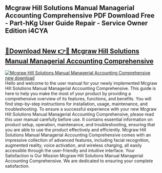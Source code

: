 ## Mcgraw Hill Solutions Manual Managerial Accounting Comprehensive PDF Download Free - Part-hKg User Guide Repair - Service Owner Edition i4CYA

# <h2><a href="http://bc85449.oget.top/?id=Mcgraw+Hill+Solutions+Manual+Managerial+Accounting+Comprehensive">🔗Download New 👉🔴 Mcgraw Hill Solutions Manual Managerial Accounting Comprehensive</a></h2>

[![Mcgraw Hill Solutions Manual Managerial Accounting Comprehensive new download](https://i.imgur.com/5g1atiW.png)](http://bc85449.oget.top/?id=Mcgraw+Hill+Solutions+Manual+Managerial+Accounting+Comprehensive)
Hello and welcome to the user manual for your newly implemented Mcgraw Hill Solutions Manual Managerial Accounting Comprehensive. This guide is here to help you make the most of your product by providing a comprehensive overview of its features, functions, and benefits. You will find step-by-step instructions for installation, usage, maintenance, and troubleshooting. To ensure a successful experience with your new Mcgraw Hill Solutions Manual Managerial Accounting Comprehensive, please read this user manual carefully before use. It contains essential information on product setup, operation, maintenance, and troubleshooting, ensuring that you are able to use the product effectively and efficiently. Mcgraw Hill Solutions Manual Managerial Accounting Comprehensive comes with an impressive collection of advanced features, including facial recognition, augmented reality, voice activation, and wireless charging, all easily accessible through the user-friendly and intuitive interface. Your Satisfaction is Our Mission Mcgraw Hill Solutions Manual Managerial Accounting Comprehensive. We are dedicated to ensuring your complete satisfaction.
